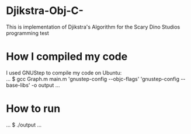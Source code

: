 # Djikstra-Obj-C-

This is implementation of Djikstra's Algorithm for the Scary Dino Studios programming test

# How I compiled my code

I used GNUStep to compile my code on Ubuntu: <br />
...
$ gcc Graph.m main.m 'gnustep-config --objc-flags' 'gnustep-config --base-libs' -o output
...
# How to run
...
$ ./output
...

